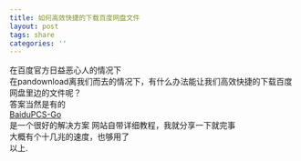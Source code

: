```yaml
---
title: 如何高效快捷的下载百度网盘文件
layout: post
tags: share
categories: ''
---
```

在百度官方日益恶心人的情况下  
在pandownload离我们而去的情况下，有什么办法能让我们高效快捷的下载百度网盘里边的文件呢？  
答案当然是有的  
[BaiduPCS-Go](https://gitee.com/mirrors/BaiduPCS-Go)  
是一个很好的解决方案
网站自带详细教程，我就分享一下就完事  
大概有个十几兆的速度，也够用了  
以上.